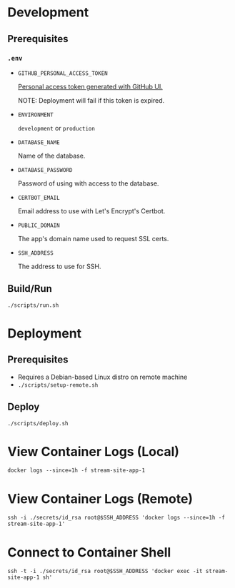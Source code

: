 # Development

## Prerequisites

### `.env`

- `GITHUB_PERSONAL_ACCESS_TOKEN`

  [Personal access token generated with GitHub UI.](https://github.com/settings/tokens?type=beta)

  NOTE: Deployment will fail if this token is expired.

- `ENVIRONMENT`

  `development` or `production`

- `DATABASE_NAME`

  Name of the database.

- `DATABASE_PASSWORD`

  Password of using with access to the database.

- `CERTBOT_EMAIL`

  Email address to use with Let's Encrypt's Certbot.

- `PUBLIC_DOMAIN`

  The app's domain name used to request SSL certs.

- `SSH_ADDRESS`

  The address to use for SSH.

## Build/Run

```
./scripts/run.sh
```

# Deployment

## Prerequisites

- Requires a Debian-based Linux distro on remote machine
- `./scripts/setup-remote.sh`

## Deploy

```
./scripts/deploy.sh
```

# View Container Logs (Local)

```
docker logs --since=1h -f stream-site-app-1
```

# View Container Logs (Remote)

```
ssh -i ./secrets/id_rsa root@$SSH_ADDRESS 'docker logs --since=1h -f stream-site-app-1'
```

# Connect to Container Shell

```
ssh -t -i ./secrets/id_rsa root@$SSH_ADDRESS 'docker exec -it stream-site-app-1 sh'
```
